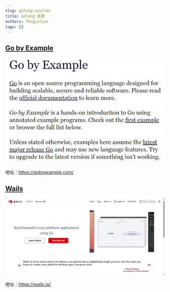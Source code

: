 ```yaml
---
slug: golang-sources
title: Golang 资源
authors: fengjutian
tags: []
---
```


## [Go by Example](https://gobyexample.com/)

![alt text](./static/gobyexample.png)

地址：https://gobyexample.com/

## [Wails](https://wails.io/)

![alt text](./static/wails.png)

地址：https://wails.io/